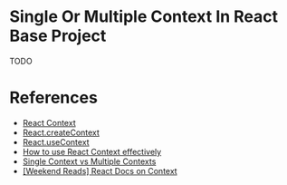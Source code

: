 # Single Or Multiple Context In React Base Project
TODO

# References
* [React Context](https://reactjs.org/docs/context.html)
* [React.createContext](https://reactjs.org/docs/context.html#reactcreatecontext)
* [React.useContext](https://reactjs.org/docs/hooks-reference.html#usecontext)
* [How to use React Context effectively](https://kentcdodds.com/blog/how-to-use-react-context-effectively)
* [Single Context vs Multiple Contexts](https://www.reddit.com/r/reactjs/comments/abmr2d/single_context_vs_multiple_contexts/)
* [[Weekend Reads] React Docs on Context](https://www.reddit.com/r/reactjs/comments/9nwk1f/weekend_reads_react_docs_on_context/e7q2j74/)
